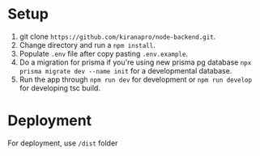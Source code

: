 # Setup

1. git clone `https://github.com/kiranapro/node-backend.git`.
2. Change directory and run a `npm install`.
3. Populate `.env` file after copy pasting `.env.example`.
4. Do a migration for prisma if you're using new prisma pg database `npx prisma migrate dev --name init` for a developmental database.
5. Run the app through `npm run dev` for development or `npm run develop` for developing tsc build.

# Deployment

For deployment, use `/dist` folder